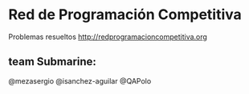 # Red de Programación Competitiva
Problemas resueltos
http://redprogramacioncompetitiva.org

## team Submarine: 
@mezasergio @isanchez-aguilar @QAPolo
